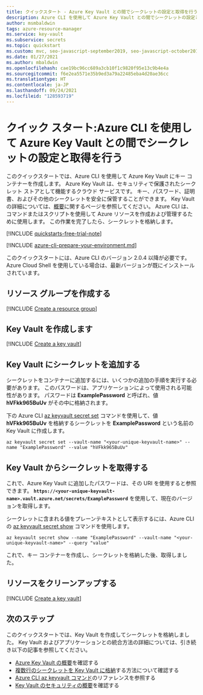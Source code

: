 ```yaml
---
title: クイックスタート - Azure Key Vault との間でシークレットの設定と取得を行う
description: Azure CLI を使用して Azure Key Vault との間でシークレットの設定と取得を行う方法を紹介したクイック スタート
author: msmbaldwin
tags: azure-resource-manager
ms.service: key-vault
ms.subservice: secrets
ms.topic: quickstart
ms.custom: mvc, seo-javascript-september2019, seo-javascript-october2019, devx-track-azurecli
ms.date: 01/27/2021
ms.author: mbaldwin
ms.openlocfilehash: cae19bc96cc689a3cb10f1c9820f95e13c9b4e4a
ms.sourcegitcommit: f6e2ea5571e35b9ed3a79a22485eba4d20ae36cc
ms.translationtype: HT
ms.contentlocale: ja-JP
ms.lasthandoff: 09/24/2021
ms.locfileid: "128593719"
---
```

# <a name="quickstart-set-and-retrieve-a-secret-from-azure-key-vault-using-azure-cli"></a>クイック スタート:Azure CLI を使用して Azure Key Vault との間でシークレットの設定と取得を行う

このクイックスタートでは、Azure CLI を使用して Azure Key Vault にキー コンテナーを作成します。 Azure Key Vault は、セキュリティで保護されたシークレット ストアとして機能するクラウド サービスです。 キー、パスワード、証明書、およびその他のシークレットを安全に保管することができます。 Key Vault の詳細については、[概要](../general/overview.md)に関するページを参照してください。 Azure CLI は、コマンドまたはスクリプトを使用して Azure リソースを作成および管理するために使用します。 この作業を完了したら、シークレットを格納します。

[!INCLUDE [quickstarts-free-trial-note](../../../includes/quickstarts-free-trial-note.md)]

[!INCLUDE [azure-cli-prepare-your-environment.md](../../../includes/azure-cli-prepare-your-environment.md)]

このクイックスタートには、Azure CLI のバージョン 2.0.4 以降が必要です。 Azure Cloud Shell を使用している場合は、最新バージョンが既にインストールされています。

## <a name="create-a-resource-group"></a>リソース グループを作成する

[!INCLUDE [Create a resource group](../../../includes/key-vault-cli-rg-creation.md)]

## <a name="create-a-key-vault"></a>Key Vault を作成します

[!INCLUDE [Create a key vault](../../../includes/key-vault-cli-kv-creation.md)]

## <a name="add-a-secret-to-key-vault"></a>Key Vault にシークレットを追加する

シークレットをコンテナーに追加するには、いくつかの追加の手順を実行する必要があります。 このパスワードは、アプリケーションによって使用される可能性があります。 パスワードは **ExamplePassword** と呼ばれ、値 **hVFkk965BuUv** がその中に格納されます。

下の Azure CLI [az keyvault secret set](/cli/azure/keyvault/secret#az_keyvault_secret_set) コマンドを使用して、値 **hVFkk965BuUv** を格納するシークレットを **ExamplePassword** という名前の Key Vault に作成します。

```azurecli
az keyvault secret set --vault-name "<your-unique-keyvault-name>" --name "ExamplePassword" --value "hVFkk965BuUv"
```

## <a name="retrieve-a-secret-from-key-vault"></a>Key Vault からシークレットを取得する

これで、Azure Key Vault に追加したパスワードは、その URI を使用すると参照できます。 **`https://<your-unique-keyvault-name>.vault.azure.net/secrets/ExamplePassword`** を使用して、現在のバージョンを取得します。

シークレットに含まれる値をプレーンテキストとして表示するには、Azure CLI の [az keyvault secret show](/cli/azure/keyvault/secret#az_keyvault_secret_show) コマンドを使用します。

```azurecli
az keyvault secret show --name "ExamplePassword" --vault-name "<your-unique-keyvault-name>" --query "value"
```

これで、キー コンテナーを作成し、シークレットを格納した後、取得しました。

## <a name="clean-up-resources"></a>リソースをクリーンアップする

[!INCLUDE [Create a key vault](../../../includes/key-vault-cli-delete-resources.md)]

## <a name="next-steps"></a>次のステップ

このクイックスタートでは、Key Vault を作成してシークレットを格納しました。 Key Vault およびアプリケーションとの統合方法の詳細については、引き続き以下の記事を参照してください。

- [Azure Key Vault の概要](../general/overview.md)を確認する
- [複数行のシークレットを Key Vault に格納](multiline-secrets.md)する方法について確認する
- [Azure CLI az keyvault コマンド](/cli/azure/keyvault)のリファレンスを参照する
- [Key Vault のセキュリティの概要](../general/security-features.md)を確認する

